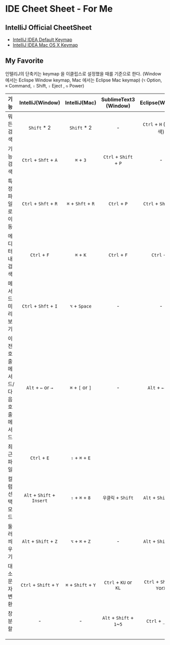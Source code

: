 # IDE Cheet Sheet - For Me

## IntelliJ Official CheetSheet
- [IntelliJ IDEA Default Keymap](https://resources.jetbrains.com/assets/products/intellij-idea/IntelliJIDEA_ReferenceCard.pdf)
- [IntelliJ IDEA Mac OS X Keymap](https://resources.jetbrains.com/assets/products/intellij-idea/IntelliJIDEA_ReferenceCard_mac.pdf)

## My Favorite
인텔리J의 단축키는 keymap 을 이클립스로 설정했을 때를 기준으로 한다. 
(Window 에서는 Eclispe Window keymap, Mac 에서는 Eclipse Mac keymap)
(`⌥` Option, `⌘` Command, `⇧` Shift, `⇪` Eject , `⎋` Power)

| 기능 | IntelliJ(Window) | IntelliJ(Mac) | SublimeText3 (Window) | Eclipse(Window) |
|:--------|:--------:|:--------:|:--------:|:--------:|
|뭐든 검색|`Shift` * 2|`Shift` * 2|-|`Ctrl` + `H` (파일검색)|
|기능 검색|`Ctrl` + `Shft` + `A`|`⌘` + `3`|`Ctrl` + `Shift` + `P`|-|
|특정파일로이동|`Ctrl` + `Shft` + `R`|`⌘` + `Shft` + `R`|`Ctrl` + `P`|`Ctrl` + `Shft` + `R`|
|에디터내 검색|`Ctrl` + `F`|`⌘` + `K`|`Ctrl` + `F`|`Ctrl` + `F`|
|메서드미리보기|`Ctrl` + `Shft` + `I`|`⌥` + `Space`|-|-|
|이전호출메서드/다음호출메서드|`Alt` + `←` or `→`|`⌘` + `[` or `]`|-|`Alt` + `←` or `→`|
|최근 파일|`Ctrl` + `E`|`⇧` + `⌘` + `E`|||
|컬럼선택모드|`Alt` + `Shift` + `Insert`|`⇧` + `⌘` + `8`|`우클릭` + `Shift`|`Alt` + `Shift` + `A`|
|둘러씌우기|`Alt` + `Shift` + `Z`|`⌥` + `⌘` + `Z`|-|`Alt` + `Shift` + `Z`|
|대소문자변환|`Ctrl` + `Shift` + `Y`|`⌘` + `Shift` + `Y`|`Ctrl` + `KU` or `KL`|`Ctrl` + `Shift` + `Y`or`X`|
|창분할|-|-|`Alt` + `Shift` + `1`~`5`|`Ctrl` + `_` or `}`|
||||||
||||||
||||||
